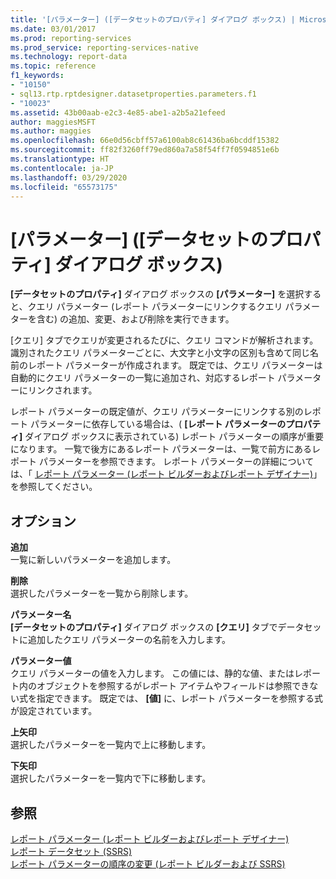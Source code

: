 ```yaml
---
title: '[パラメーター] ([データセットのプロパティ] ダイアログ ボックス) | Microsoft Docs'
ms.date: 03/01/2017
ms.prod: reporting-services
ms.prod_service: reporting-services-native
ms.technology: report-data
ms.topic: reference
f1_keywords:
- "10150"
- sql13.rtp.rptdesigner.datasetproperties.parameters.f1
- "10023"
ms.assetid: 43b00aab-e2c3-4e85-abe1-a2b5a21efeed
author: maggiesMSFT
ms.author: maggies
ms.openlocfilehash: 66e0d56cbff57a6100ab8c61436ba6bcddf15382
ms.sourcegitcommit: ff82f3260ff79ed860a7a58f54ff7f0594851e6b
ms.translationtype: HT
ms.contentlocale: ja-JP
ms.lasthandoff: 03/29/2020
ms.locfileid: "65573175"
---
```

# <a name="dataset-properties-dialog-box-parameters"></a>[パラメーター] ([データセットのプロパティ] ダイアログ ボックス)
  **[データセットのプロパティ]** ダイアログ ボックスの **[パラメーター]** を選択すると、クエリ パラメーター (レポート パラメーターにリンクするクエリ パラメーターを含む) の追加、変更、および削除を実行できます。  
  
 [クエリ] タブでクエリが変更されるたびに、クエリ コマンドが解析されます。 識別されたクエリ パラメーターごとに、大文字と小文字の区別も含めて同じ名前のレポート パラメーターが作成されます。 既定では、クエリ パラメーターは自動的にクエリ パラメーターの一覧に追加され、対応するレポート パラメーターにリンクされます。  
  
 レポート パラメーターの既定値が、クエリ パラメーターにリンクする別のレポート パラメーターに依存している場合は、( **[レポート パラメーターのプロパティ]** ダイアログ ボックスに表示されている) レポート パラメーターの順序が重要になります。 一覧で後方にあるレポート パラメーターは、一覧で前方にあるレポート パラメーターを参照できます。 レポート パラメーターの詳細については、「 [レポート パラメーター (レポート ビルダーおよびレポート デザイナー)](../../reporting-services/report-design/report-parameters-report-builder-and-report-designer.md)」を参照してください。  
  
## <a name="options"></a>オプション  
 **追加**  
 一覧に新しいパラメーターを追加します。  
  
 **削除**  
 選択したパラメーターを一覧から削除します。  
  
 **パラメーター名**  
 **[データセットのプロパティ]** ダイアログ ボックスの **[クエリ]** タブでデータセットに追加したクエリ パラメーターの名前を入力します。  
  
 **パラメーター値**  
 クエリ パラメーターの値を入力します。 この値には、静的な値、またはレポート内のオブジェクトを参照するがレポート アイテムやフィールドは参照できない式を指定できます。 既定では、 **[値]** に、レポート パラメーターを参照する式が設定されています。  
  
 **上矢印**  
 選択したパラメーターを一覧内で上に移動します。  
  
 **下矢印**  
 選択したパラメーターを一覧内で下に移動します。  
  
## <a name="see-also"></a>参照  
 [レポート パラメーター (レポート ビルダーおよびレポート デザイナー)](../../reporting-services/report-design/report-parameters-report-builder-and-report-designer.md)   
 [レポート データセット (SSRS)](../../reporting-services/report-data/report-datasets-ssrs.md)   
 [レポート パラメーターの順序の変更 (レポート ビルダーおよび SSRS)](../../reporting-services/report-design/change-the-order-of-a-report-parameter-report-builder-and-ssrs.md)  
  
  
